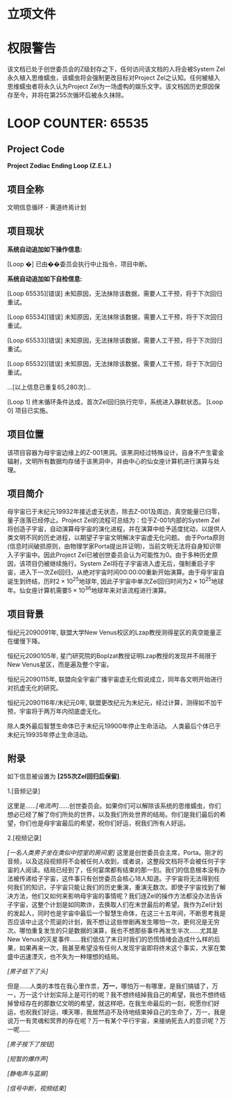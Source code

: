 # 立项文件
# 权限警告

该文档已处于创世委员会的Z级封存之下，任何访问该文档的人将会被System Zel永久植入思维蠕虫，该蠕虫将会强制更改目标对Project Zel之认知。任何被植入思维蠕虫者将永久认为Project Zel为一场虚构的娱乐文字。该文档因历史原因保存至今，并将在第255次循环后被永久抹除。

# LOOP COUNTER: 65535

## Project Code

**Project Zodiac Ending Loop (Z.E.L.)**

## 项目全称

文明信息循环 - 黄道终焉计划

## 项目现状

**系统自动追加如下操作信息:**

[Loop �] 已由��委员会执行中止指令，项目中断。

**系统自动追加如下自检信息:**

[Loop 65535][错误] 未知原因，无法抹除该数据，需要人工干预，将于下次回归重试。

[Loop 65534][错误] 未知原因，无法抹除该数据，需要人工干预，将于下次回归重试。

[Loop 65533][错误] 未知原因，无法抹除该数据，需要人工干预，将于下次回归重试。

[Loop 65532][错误] 未知原因，无法抹除该数据，需要人工干预，将于下次回归重试。

...[以上信息已重复65,280次]...

[Loop 1] 终末循环条件达成，首次Zel回归执行完毕，系统进入静默状态。
[Loop 0] 项目已实施。



## 项目位置

该项目容器为母宇宙边缘上的Z-001黑洞。该黑洞经过特殊设计，自身不产生霍金辐射，文明所有数据均存储于该黑洞中，并由中心的仙女座计算机进行演算与处理。

## 项目简介

母宇宙已于末纪元19932年接近虚无状态，除去Z-001及周边，真空能量已归零，量子涨落已经停止。Project Zel的流程可总结为：位于Z-001内部的System Zel将创造子宇宙，自动演算母宇宙的演化进程，并在演算中给予适度扰动，以提供人类文明不同的历史进程，以期望子宇宙文明解决宇宙虚无化问题。 由于Porta原则(信息时间破损原则，由物理学家Porta提出并证明)，当前文明无法将自身知识带入子宇宙中。因此Project Zel已被创世委员会认为可能性为0。由于多种历史原因，该项目仍被继续施行。System Zel将在子宇宙进入虚无后，强制重启子宇宙，进入下一次Zel回归，从绝对宇宙时间00:00:00重新开始演算。由于母宇宙自诞生到终结，历时$2\times10^{25}$地球年, 因此子宇宙中单次Zel回归时间为$2\times10^{25}$地球年。仙女座计算机需要$5\times10^{36}$地球年来对该流程进行演算。

## 项目背景

恒纪元2090091年, 联盟大学New Venus校区的Lzap教授测得星区的真空能量正在缓慢下降。

恒纪元2090105年, 星门研究院的Boplzat教授证明Lzap教授的发现并不局限于New Venus星区，而是遍及整个宇宙。

恒纪元2090115年, 联盟向全宇宙广播宇宙虚无化假说成立，同年各文明开始进行对抗虚无化的研究。

恒纪元2090116年/末纪元0年, 联盟更改纪元为末纪元，经过计算，测得如不加干预，宇宙将于两万年内彻底虚无化。

除人类外最后智慧生命体已于末纪元19900年停止生命活动。
人类最后个体已于末纪元19935年停止生命活动。


## 附录

如下信息被设置为 **[255次Zel回归后保留]**.

1.[音频记录]

这里是……*[电流声]*……创世委员会。如果你们可以解除该系统的思维蠕虫，你们想必已经了解了你们所处的世界，以及我们所处世界的结局。你们是我们最后的希望，你们也是母宇宙最后的希望，祝你们好运，祝我们所有人好运。

2.[视频记录]

*[一名人类男子坐在类似中控室的房间里]*
这里是创世委员会主席，Porta。刚才的音频，以及这段视频将不会被任何人收到，或者说，这整段文档将不会被任何子宇宙的人阅读。结局已经到了，任何宴席都有结束的那一刻。我们的信息根本没有办法被传递给子宇宙，这件事只有创世委员会核心18人知道。子宇宙将无法得到任何我们的知识，子宇宙只能让我们的历史重演，重演无数次。即使子宇宙找到了解决方法，他们又如何来影响母宇宙的事情呢？我们连Zel的操作方法都没办法告诉子宇宙，这整个计划是如同欺诈，去换取人们在末世最后的希望。我作为Zel计划的发起人，同时也是宇宙中最后一个智慧生命体，在这三十五年间，不断思考我是否应该中止这个荒诞的计划，我不想让这些惨剧再发生哪怕一次，更何况是无穷次。哪怕重复发生的只是数据的演算，我也不想那些事件再发生半次……尤其是New Venus的灭星事件……我们低估了末日时我们的恐慌情绪会造成什么样的后果，如果再来一次，我甚至希望没有任何人发现宇宙即将终末这个事实，大家在繁盛中迅速湮灭，也不失为一种理想的结局。

*[男子低下了头]*

但是……人类的本性在我心里作祟，**万一**，哪怕万一有哪里，是我们搞错了，万一，万一这个计划实际上是可行的呢？我不想终结掉我自己的希望，我也不想终结掉曾经存在的那数亿文明的希望，就这样吧，在我生命最后的一刻，祝愿你们好运，也祝我们好运，噢天哪，我居然迫不及待地结束掉自己的生命了，万一，我是说万一有灵魂和冥界的存在呢？万一有某个平行宇宙，来接纳死去人的意识呢？万一呢……

*[男子按下了按钮]*

*[短暂的爆炸声]*

*[静电声与蓝屏]*

*[信号中断，视频结束]*

